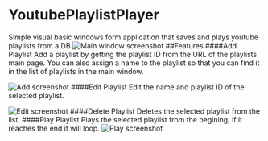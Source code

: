 # YoutubePlaylistPlayer
Simple visual basic windows form application that saves and plays youtube playlists from a DB
![Main window screenshot](http://i.imgur.com/hN5eRK7.jpg)
##Features
####Add Playlist
Add a playlist by getting the playlist ID from the URL of the playlists main page.
You can also assign a name to the playlist so that you can find it in the list of playlists in the main window.

![Add screenshot](http://i.imgur.com/BK2PbMM.jpg)
####Edit Playlist
Edit the name and playlist ID of the selected playlist.

![Edit screenshot](http://i.imgur.com/puu4eeV.jpg)
####Delete Playlist
Deletes the selected playlist from the list.
####Play Playlist
Plays the selected playlist from the begining, if it reaches the end it will loop.
![Play screenshot](http://i.imgur.com/F8Dg6Lq.jpg)

